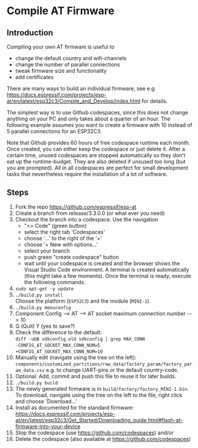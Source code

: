 Compile AT Firmware
===================

Introduction
------------

Compiling your own AT firmware is useful to

  - change the default country and wifi-channels
  - change the number of parallel connections
  - tweak firmware size and functionality
  - add certificates

There are many ways to build an individual firmware, see e.g.
<https://docs.espressif.com/projects/esp-at/en/latest/esp32c3/Compile_and_Develop/index.html>
for details.

The simplest way is to use Github codespaces, since this does not
change anything on your PC and only takes about a quarter of an
hour. The following example assumes you want to create a firmware with
10 instead of 5 parallel connections for an ESP32C3.

Note that Github provides 60 hours of free codespace runtime each
month. Once created, you can either keep the codespace or just delete
it. After a certain time, unused codespaces are stopped automatically
so they don't eat up the runtime-budget. They are also deleted if
unsused too long (but you are prompted).  All in all codespaces are
perfect for small development tasks that nevertheless require the
installation of a lot of software.


Steps
-----

  1. Fork the repo <https://github.com/espressif/esp-at>
  2. Create a branch from release/3.3.0.0 (or what ever you need)
  3. Checkout the branch into a codespace. Use the navigation
     - "<> Code" (green button)
     - select the right tab 'Codespaces'
     - choose '...' to the right of the '+'
     - choose '+ New with options...'
     - select your branch
     - push green "create codespace" button
     - wait until your codespace is created and the browser shows the
       Visual Studio Code environment. A terminal is created automatically
       (this might take a few moments). Once the terminal is ready, execute
       the following commands.
  4. `sudo apt-get -y update`
  5. `./build.py install`<br>
     Choose the platform (`ESP32C3`) and the module (`MINI-1`).
  6. `./build.py menuconfig`
  7. Component Config --> AT --> AT socket maximum connection number --> 10
  8. Q (Quit) Y (yes to save?)
  9. Check the difference to the default:<br>
     `diff -ubB sdkconfig.old sdkconfig | grep MAX_CONN`<br>
     `-CONFIG_AT_SOCKET_MAX_CONN_NUM=5`<br>
     `+CONFIG_AT_SOCKET_MAX_CONN_NUM=10`
 10. Manually edit (navigate using the tree on the left):
     `components/customized_partitions/raw_data/factory_param/factory_param_data.csv`
     e.g. to change UART-pins or the default country-code.
 11. Optional: Add, commit and push this file to reuse it for later builds.
 12. `./build.py build`
 13. The newly generated firmware is in `build/factory/factory_MINI-1.bin`.
     To download, navigate using the tree on the left to the file,
     right click and choose 'Download...'
 14. Install as documented for the standard firmware:
     <https://docs.espressif.com/projects/esp-at/en/latest/esp32c3/Get_Started/Downloading_guide.html#flash-at-firmware-into-your-device>
 15. Stop the codespace (use <https://github.com/codespaces>) and/or
 16. Delete the codespace (also available at <https://github.com/codespaces>)
